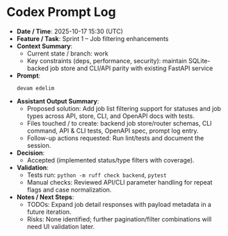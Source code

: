 # Codex Prompt Log

- **Date / Time**: 2025-10-17 15:30 (UTC)
- **Feature / Task**: Sprint 1 – Job filtering enhancements
- **Context Summary**:
  - Current state / branch: work
  - Key constraints (deps, performance, security): maintain SQLite-backed job store and CLI/API parity with existing FastAPI service
- **Prompt**:
  ```text
  devam edelim
  ```
- **Assistant Output Summary**:
  - Proposed solution: Add job list filtering support for statuses and job types across API, store, CLI, and OpenAPI docs with tests.
  - Files touched / to create: backend job store/router schemas, CLI command, API & CLI tests, OpenAPI spec, prompt log entry.
  - Follow-up actions requested: Run lint/tests and document the session.
- **Decision**:
  - Accepted (implemented status/type filters with coverage).
- **Validation**:
  - Tests run: `python -m ruff check backend`, `pytest`
  - Manual checks: Reviewed API/CLI parameter handling for repeat flags and case normalization.
- **Notes / Next Steps**:
  - TODOs: Expand job detail responses with payload metadata in a future iteration.
  - Risks: None identified; further pagination/filter combinations will need UI validation later.
